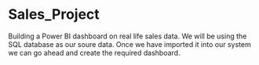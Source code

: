 # Sales_Project
Building a Power BI dashboard on real life sales data. We will be using the SQL database as our soure data. Once we have imported it into our system we can go ahead and create the required dashboard. 
